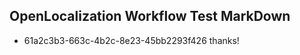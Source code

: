 ## OpenLocalization Workflow Test MarkDown
* 61a2c3b3-663c-4b2c-8e23-45bb2293f426 thanks!

<!--HONumber=Jul16_HO2-->


